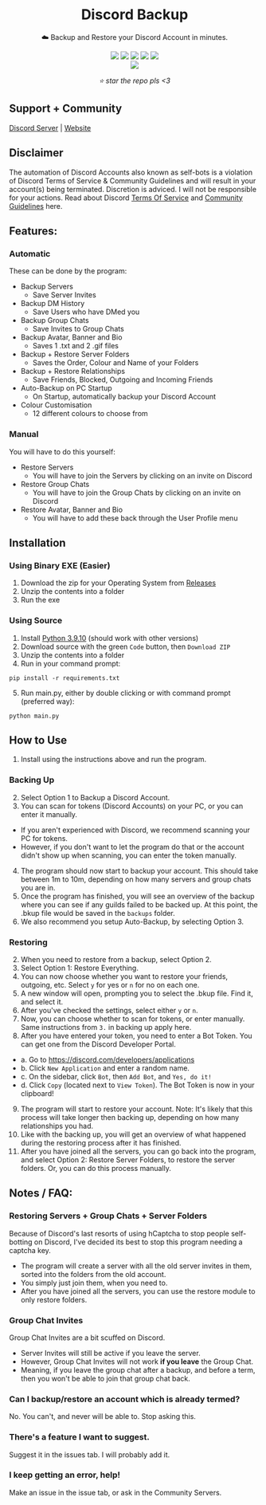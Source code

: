 <div align="center">
    <h1>Discord Backup</h1>
    <p>☁️ Backup and Restore your Discord Account in minutes.</p>
    <img src="https://img.shields.io/github/license/XenixYT/DiscordBackup?style=flat">
    <img src="https://img.shields.io/github/downloads/XenixYT/DiscordBackup/total?style=flat">
    <img src="https://img.shields.io/github/stars/XenixYT/DiscordBackup?style=flat">
    <img src="https://img.shields.io/github/forks/XenixYT/DiscordBackup?style=flat">
    <img src="https://sonarcloud.io/api/project_badges/measure?project=itschasa_Discord-Backup&metric=ncloc"/>
    <br>
    <img src="https://cdn.discordapp.com/attachments/1132407800551710952/1159316457449082920/gif.gif">
    <br>
    <p><i>⭐ star the repo pls <3</i></p>
</div>



## Support + Community
[Discord Server](https://discord.gg/NW39fY3pER) | [Website](https://icy.sell.app/)


## Disclaimer 
The automation of Discord Accounts also known as self-bots is a violation of Discord Terms of Service & Community Guidelines and will result in your account(s) being terminated. Discretion is adviced. I will not be responsible for your actions. Read about Discord [Terms Of Service](https://discord.com/terms) and [Community Guidelines](https://discord.com/guidelines) here.


## **Features**:
### Automatic
These can be done by the program:
- Backup Servers
  - Save Server Invites
- Backup DM History
  - Save Users who have DMed you
- Backup Group Chats
  - Save Invites to Group Chats
- Backup Avatar, Banner and Bio
  - Saves 1 .txt and 2 .gif files
- Backup + Restore Server Folders
  - Saves the Order, Colour and Name of your Folders
- Backup + Restore Relationships
  - Save Friends, Blocked, Outgoing and Incoming Friends
- Auto-Backup on PC Startup
  - On Startup, automatically backup your Discord Account
- Colour Customisation
  - 12 different colours to choose from
### Manual
You will have to do this yourself:
- Restore Servers
  - You will have to join the Servers by clicking on an invite on Discord
- Restore Group Chats
  - You will have to join the Group Chats by clicking on an invite on Discord
- Restore Avatar, Banner and Bio
  - You will have to add these back through the User Profile menu


## Installation
### Using Binary EXE (Easier)
1. Download the zip for your Operating System from [Releases](https://github.com/XenixYT/Discord.Backup/releases)
2. Unzip the contents into a folder
3. Run the exe

### Using Source
1. Install [Python 3.9.10](https://www.python.org/downloads/release/python-3910/) (should work with other versions)
2. Download source with the green `Code` button, then `Download ZIP`
3. Unzip the contents into a folder
4. Run in your command prompt:
```
pip install -r requirements.txt
```
5. Run main.py, either by double clicking or with command prompt (preferred way):
```
python main.py
```


## How to Use
1. Install using the instructions above and run the program.

### Backing Up
2. Select Option 1 to Backup a Discord Account.
3. You can scan for tokens (Discord Accounts) on your PC, or you can enter it manually.
  - If you aren't experienced with Discord, we recommend scanning your PC for tokens.
  - However, if you don't want to let the program do that or the account didn't show up when scanning, you can enter the token manually.
4. The program should now start to backup your account. This should take between 1m to 10m, depending on how many servers and group chats you are in.
5. Once the program has finished, you will see an overview of the backup where you can see if any guilds failed to be backed up. At this point, the .bkup file would be saved in the `backups` folder.
6. We also recommend you setup Auto-Backup, by selecting Option 3.

### Restoring
2. When you need to restore from a backup, select Option 2.
3. Select Option 1: Restore Everything.
4. You can now choose whether you want to restore your friends, outgoing, etc. Select `y` for yes or `n` for no on each one.
5. A new window will open, prompting you to select the .bkup file. Find it, and select it.
6. After you've checked the settings, select either `y` or `n`.
7. Now, you can choose whether to scan for tokens, or enter manually. Same instructions from `3.` in backing up apply here.
8. After you have entered your token, you need to enter a Bot Token. You can get one from the Discord Developer Portal.
- a. Go to https://discord.com/developers/applications
- b. Click `New Application` and enter a random name.
- c. On the sidebar, click `Bot`, then `Add Bot`, and `Yes, do it!`
- d. Click `Copy` (located next to `View Token`). The Bot Token is now in your clipboard!
9. The program will start to restore your account. Note: It's likely that this process will take longer then backing up, depending on how many relationships you had.
10. Like with the backing up, you will get an overview of what happened during the restoring process after it has finished.
11. After you have joined all the servers, you can go back into the program, and select Option 2: Restore Server Folders, to restore the server folders. Or, you can do this process manually.


## Notes / FAQ:
### Restoring Servers + Group Chats + Server Folders
Because of Discord's last resorts of using hCaptcha to stop people self-botting on Discord, I've decided its best to stop this program needing a captcha key.
- The program will create a server with all the old server invites in them, sorted into the folders from the old account.
- You simply just join them, when you need to.
- After you have joined all the servers, you can use the restore module to only restore folders.

### Group Chat Invites
Group Chat Invites are a bit scuffed on Discord.
- Server Invites will still be active if you leave the server.
- However, Group Chat Invites will not work **if you leave** the Group Chat.
- Meaning, if you leave the group chat after a backup, and before a term, then you won't be able to join that group chat back.

### Can I backup/restore an account which is already termed?
No. You can't, and never will be able to. Stop asking this.

### There's a feature I want to suggest.
Suggest it in the issues tab. I will probably add it.

### I keep getting an error, help!
Make an issue in the issue tab, or ask in the Community Servers.
